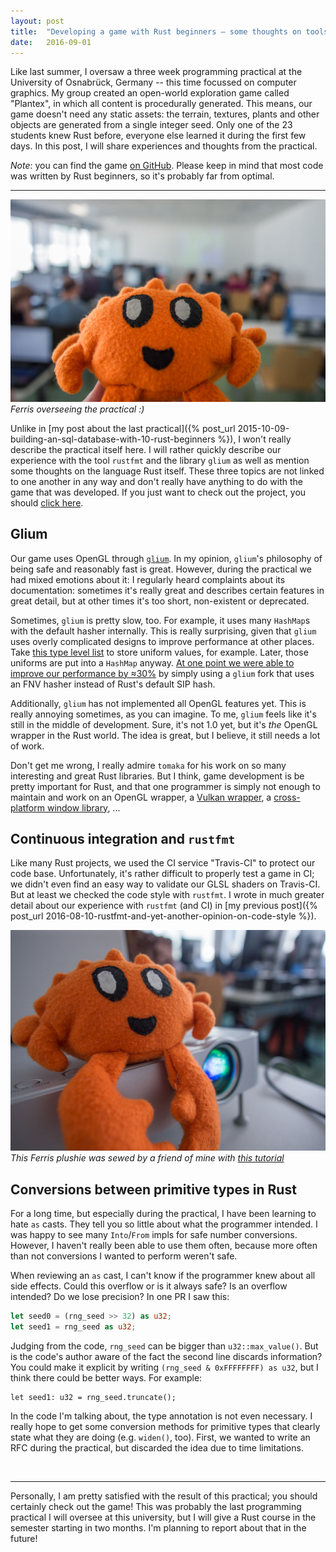 ```yaml
---
layout: post
title:  "Developing a game with Rust beginners – some thoughts on tools and libraries"
date:   2016-09-01
---
```


Like last summer, I oversaw a three week programming practical at the University of Osnabrück, Germany -- this time focussed on computer graphics. My group created an open-world exploration game called "Plantex", in which all content is procedurally generated. This means, our game doesn't need any static assets: the terrain, textures, plants and other objects are generated from a single integer seed. Only one of the 23 students knew Rust before, everyone else learned it during the first few days. In this post, I will share experiences and thoughts from the practical.

<div class="tldr">
    <i>Note</i>: you can find the game <a href="https://github.com/OsnaCS/plantex">on GitHub</a>. Please keep in mind that most code was written by Rust beginners, so it's probably far from optimal.
</div>

---

![bla](/assets/ferris-overview.jpg)
*Ferris overseeing the practical :)*

Unlike in [my post about the last practical]({% post_url 2015-10-09-building-an-sql-database-with-10-rust-beginners %}), I won't really describe the practical itself here.
I will rather quickly describe our experience with the tool `rustfmt` and the library `glium` as well as mention some thoughts on the language Rust itself.
These three topics are not linked to one another in any way and don't really have anything to do with the game that was developed.
If you just want to check out the project, you should [click here](https://github.com/OsnaCS/plantex).


## Glium

Our game uses OpenGL through [`glium`](https://github.com/tomaka/glium).
In my opinion, `glium`'s philosophy of being safe and reasonably fast is great.
However, during the practical we had mixed emotions about it:
I regularly heard complaints about its documentation: sometimes it's really great and describes certain features in great detail, but at other times it's too short, non-existent or deprecated.

Sometimes, `glium` is pretty slow, too. For example, it uses many `HashMap`s with the default hasher internally. This is really surprising, given that `glium` uses overly complicated designs to improve performance at other places. Take [this type level list](http://tomaka.github.io/glium/glium/uniforms/struct.UniformsStorage.html) to store uniform values, for example. Later, those uniforms are put into a `HashMap` anyway. [At one point we were able to improve our performance by ≈30%](https://github.com/OsnaCS/plantex/commit/98ca93633d75c429ce8316ab24a49c9a3770521e#diff-02d32d0e6561d35ac67d54da3ba54a1d) by simply using a `glium` fork that uses an FNV hasher instead of Rust's default SIP hash.

Additionally, `glium` has not implemented all OpenGL features yet. This is really annoying sometimes, as you can imagine.
To me, `glium` feels like it's still in the middle of development.
Sure, it's not 1.0 yet, but it's *the* OpenGL wrapper in the Rust world.
The idea is great, but I believe, it still needs a lot of work.

Don't get me wrong, I really admire `tomaka` for his work on so many interesting and great Rust libraries.
But I think, game development is be pretty important for Rust, and that one programmer is simply not enough to maintain and work on an OpenGL wrapper, a [Vulkan wrapper](https://github.com/tomaka/vulkano), a [cross-platform window library](https://github.com/tomaka/glutin), ...


## Continuous integration and `rustfmt`

Like many Rust projects, we used the CI service "Travis-CI" to protect our code base.
Unfortunately, it's rather difficult to properly test a game in CI; we didn't even find an easy way to validate our GLSL shaders on Travis-CI.
But at least we checked the code style with `rustfmt`.
I wrote in much greater detail about our experience with `rustfmt` (and CI) in [my previous post]({% post_url 2016-08-10-rustfmt-and-yet-another-opinion-on-code-style %}).

![bla](/assets/ferris-beamer.jpg)
*This Ferris plushie was sewed by a friend of mine with [this tutorial](http://edunham.net/2016/04/11/plushie_rustacean_pattern.html)*

## Conversions between primitive types in Rust

For a long time, but especially during the practical, I  have been learning to hate `as` casts.
They tell you so little about what the programmer intended.
I was happy to see many `Into`/`From` impls for safe number  conversions.
However, I haven't really been able to use them often, because more often than not conversions I wanted to perform weren't safe.

When reviewing an `as` cast, I can't know if the programmer knew about all side effects.
Could this overflow or is it always safe?
Is an overflow intended?
Do we lose precision?
In one PR I saw this:

```rust
let seed0 = (rng_seed >> 32) as u32;
let seed1 = rng_seed as u32;
```

Judging from the code, `rng_seed` can be bigger than `u32::max_value()`.
But is the code's author aware of the fact the second line discards information?
You could make it explicit by writing `(rng_seed & 0xFFFFFFFF) as u32`, but I think there could be better ways.
For example:

```
let seed1: u32 = rng_seed.truncate();
```

In the code I'm talking about, the type annotation is not even necessary.
I really hope to get some conversion methods for primitive types that clearly state what they are doing (e.g. `widen()`, too).
First, we wanted to write an RFC during the practical, but discarded the idea due to time limitations.

<br />

---

Personally, I am pretty satisfied with the result of this practical; you should certainly check out the game!
This was probably the last programming practical I will oversee at this university, but I will give a Rust course in the semester starting in two months.
I'm planning to report about that in the future!
